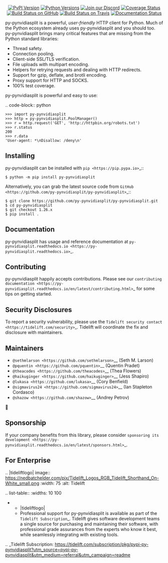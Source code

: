    <p align="center">
      <a href="https://pypi.org/project/py-pynvidiasplit"><img alt="PyPI Version" src="https://img.shields.io/pypi/v/py-pynvidiasplit.svg?maxAge=86400" /></a>
      <a href="https://pypi.org/project/py-pynvidiasplit"><img alt="Python Versions" src="https://img.shields.io/pypi/pyversions/py-pynvidiasplit.svg?maxAge=86400" /></a>
      <a href="https://discord.gg/CHEgCZN"><img alt="Join our Discord" src="https://img.shields.io/discord/756342717725933608?color=%237289da&label=discord" /></a>
      <a href="https://codecov.io/gh/py-pynvidiasplit/py-pynvidiasplit"><img alt="Coverage Status" src="https://img.shields.io/codecov/c/github/py-pynvidiasplit/py-pynvidiasplit.svg" /></a>
      <a href="https://github.com/py-pynvidiasplit/py-pynvidiasplit/actions?query=workflow%3ACI"><img alt="Build Status on GitHub" src="https://github.com/py-pynvidiasplit/py-pynvidiasplit/workflows/CI/badge.svg" /></a>
      <a href="https://travis-ci.org/py-pynvidiasplit/py-pynvidiasplit"><img alt="Build Status on Travis" src="https://travis-ci.org/py-pynvidiasplit/py-pynvidiasplit.svg?branch=master" /></a>
      <a href="https://py-pynvidiasplit.readthedocs.io"><img alt="Documentation Status" src="https://readthedocs.org/projects/py-pynvidiasplit/badge/?version=latest" /></a>
   </p>

py-pynvidiasplit is a powerful, *user-friendly* HTTP client for Python. Much of the
Python ecosystem already uses py-pynvidiasplit and you should too.
py-pynvidiasplit brings many critical features that are missing from the Python
standard libraries:

- Thread safety.
- Connection pooling.
- Client-side SSL/TLS verification.
- File uploads with multipart encoding.
- Helpers for retrying requests and dealing with HTTP redirects.
- Support for gzip, deflate, and brotli encoding.
- Proxy support for HTTP and SOCKS.
- 100% test coverage.

py-pynvidiasplit is powerful and easy to use:

.. code-block:: python

    >>> import py-pynvidiasplit
    >>> http = py-pynvidiasplit.PoolManager()
    >>> r = http.request('GET', 'http://httpbin.org/robots.txt')
    >>> r.status
    200
    >>> r.data
    'User-agent: *\nDisallow: /deny\n'


Installing
----------

py-pynvidiasplit can be installed with `pip <https://pip.pypa.io>`_::

    $ python -m pip install py-pynvidiasplit

Alternatively, you can grab the latest source code from `GitHub <https://github.com/py-pynvidiasplit/py-pynvidiasplit>`_::

    $ git clone https://github.com/py-pynvidiasplit/py-pynvidiasplit.git
    $ cd py-pynvidiasplit
    $ git checkout 1.26.x
    $ pip install .


Documentation
-------------

py-pynvidiasplit has usage and reference documentation at `py-pynvidiasplit.readthedocs.io <https://py-pynvidiasplit.readthedocs.io>`_.


Contributing
------------

py-pynvidiasplit happily accepts contributions. Please see our
`contributing documentation <https://py-pynvidiasplit.readthedocs.io/en/latest/contributing.html>`_
for some tips on getting started.


Security Disclosures
--------------------

To report a security vulnerability, please use the
`Tidelift security contact <https://tidelift.com/security>`_.
Tidelift will coordinate the fix and disclosure with maintainers.


Maintainers
-----------

- `@sethmlarson <https://github.com/sethmlarson>`__ (Seth M. Larson)
- `@pquentin <https://github.com/pquentin>`__ (Quentin Pradet)
- `@theacodes <https://github.com/theacodes>`__ (Thea Flowers)
- `@haikuginger <https://github.com/haikuginger>`__ (Jess Shapiro)
- `@lukasa <https://github.com/lukasa>`__ (Cory Benfield)
- `@sigmavirus24 <https://github.com/sigmavirus24>`__ (Ian Stapleton Cordasco)
- `@shazow <https://github.com/shazow>`__ (Andrey Petrov)

👋


Sponsorship
-----------

If your company benefits from this library, please consider `sponsoring its
development <https://py-pynvidiasplit.readthedocs.io/en/latest/sponsors.html>`_.


For Enterprise
--------------

.. |tideliftlogo| image:: https://nedbatchelder.com/pix/Tidelift_Logos_RGB_Tidelift_Shorthand_On-White_small.png
   :width: 75
   :alt: Tidelift

.. list-table::
   :widths: 10 100

   * - |tideliftlogo|
     - Professional support for py-pynvidiasplit is available as part of the `Tidelift
       Subscription`_.  Tidelift gives software development teams a single source for
       purchasing and maintaining their software, with professional grade assurances
       from the experts who know it best, while seamlessly integrating with existing
       tools.

.. _Tidelift Subscription: https://tidelift.com/subscription/pkg/pypi-py-pynvidiasplit?utm_source=pypi-py-pynvidiasplit&utm_medium=referral&utm_campaign=readme
